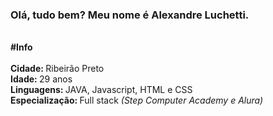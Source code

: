 ### Olá, tudo bem? Meu nome é Alexandre Luchetti.

</br><strong>#Info</strong>
</br></br><strong>Cidade: </strong>Ribeirão Preto
</br><strong>Idade: </strong>29 anos
</br><strong>Linguagens: </strong> JAVA, Javascript, HTML e CSS
</br><strong>Especialização: </strong> Full stack <i>(Step Computer Academy e Alura)</i>

<!--
**alexandreluchetti/alexandreluchetti** is a ✨ _special_ ✨ repository because its `README.md` (this file) appears on your GitHub profile.

Here are some ideas to get you started:

- 🔭 I’m currently working on ...
- 🌱 I’m currently learning ...
- 👯 I’m looking to collaborate on ...
- 🤔 I’m looking for help with ...
- 💬 Ask me about ...
- 📫 How to reach me: ...
- 😄 Pronouns: ...
- ⚡ Fun fact: ...
-->

